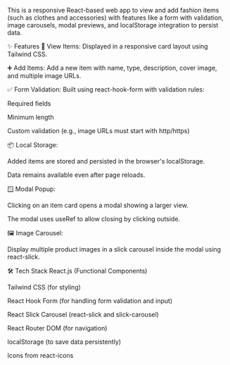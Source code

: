This is a responsive React-based web app to view and add fashion items (such as clothes and accessories) with features like a form with validation, image carousels, modal previews, and localStorage integration to persist data.

✨ Features
🔄 View Items: Displayed in a responsive card layout using Tailwind CSS.

➕ Add Items: Add a new item with name, type, description, cover image, and multiple image URLs.

✅ Form Validation: Built using react-hook-form with validation rules:

Required fields

Minimum length

Custom validation (e.g., image URLs must start with http/https)

📦 Local Storage:

Added items are stored and persisted in the browser's localStorage.

Data remains available even after page reloads.

🪟 Modal Popup:

Clicking on an item card opens a modal showing a larger view.

The modal uses useRef to allow closing by clicking outside.

🖼️ Image Carousel:

Display multiple product images in a slick carousel inside the modal using react-slick.

🛠️ Tech Stack
React.js (Functional Components)

Tailwind CSS (for styling)

React Hook Form (for handling form validation and input)

React Slick Carousel (react-slick and slick-carousel)

React Router DOM (for navigation)

localStorage (to save data persistently)

Icons from react-icons
